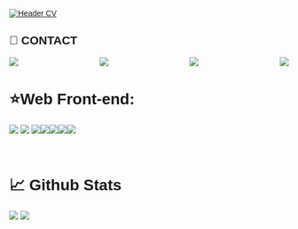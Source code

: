<style>
@import url('https://fonts.googleapis.com/css2?family=Fredoka&display=swap');
body{
font-family: 'Fredoka', sans-serif;
}
</style>
[![Header CV](https://i.ibb.co/2FKks31/large.png "Header CV")](https://i.ibb.co/2FKks31/large.png "Header CV")
<h2 style="font-family: 'Fredoka', sans-serif;">
 📶 CONTACT
</h2>
<p style="display:flex;justify-content:space-between;font-family:'Fredoka'" >
<a href="https://www.linkedin.com/in/le-kiet-738016b8/"> <img src="https://i.ibb.co/FKqtg4q/email.png"/ > </a>
<a href="https://www.linkedin.com/in/le-kiet-738016b8/"> <img src="https://i.ibb.co/qBDWwSk/favorites.png" > </a>
<a href="https://www.linkedin.com/in/le-kiet-738016b8/"> <img src="https://i.ibb.co/qBDWwSk/favorites.png" > </a>
<a href="https://www.linkedin.com/in/le-kiet-738016b8/"> <img src="https://i.ibb.co/qBDWwSk/favorites.png" > </a>
</p>


<h1>⭐Web Front-end:</h1>
<p><img src="https://img.shields.io/badge/html5-%23E34F26.svg?style=for-the-badge&logo=html5&logoColor=white">
<img src="https://img.shields.io/badge/css3-%231572B6.svg?style=for-the-badge&logo=css3&logoColor=white">
<img src="https://img.shields.io/badge/javascript-%23323330.svg?style=for-the-badge&logo=javascript&logoColor=%23F7DF1E"><img src="https://img.shields.io/badge/SASS-hotpink.svg?style=for-the-badge&logo=SASS&logoColor=white"><img src="https://img.shields.io/badge/tailwindcss-%2338B2AC.svg?style=for-the-badge&logo=tailwind-css&logoColor=white"><img src="https://img.shields.io/badge/react-%2320232a.svg?style=for-the-badge&logo=react&logoColor=%2361DAFB"><img src="https://img.shields.io/badge/vuejs-%2335495e.svg?style=for-the-badge&logo=vuedotjs&logoColor=%234FC08D">
  </p>
<br>
<h1>📈 Github Stats</h1>
<img src="https://github-readme-stats.vercel.app/api?username=tuankiet212&theme=vue-dark&show_icons=true&count_private=true">
<img src="https://github-readme-stats.vercel.app/api/top-langs/?username=letuankiet212&theme=vue&layout=compact&langs_count=5">

